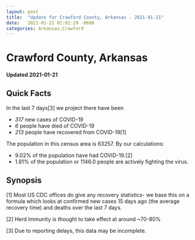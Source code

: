 ```yaml
---
layout: post
title:  "Update for Crawford County, Arkansas - 2021-01-21"
date:   2021-01-21 01:01:29 -0600
categories: Arkansas,Crawford
---
```


# Crawford County, Arkansas
#### Updated 2021-01-21

## Quick Facts

In the last 7 days[3] we project there have been
- *317* new cases of COVID-19
- *6* people have died of COVID-19
- *213* people have recovered from COVID-19[1]

The population in this census area is 63257. By our calculations:
- 9.02% of the population have had COVID-19.[2]
- 1.81% of the population or 1146.0 people are actively fighting the virus.

## Synopsis




[1] Most US CDC offices do give any recovery statistics- we base this on a formula which looks at confirmed new cases
15 days ago (the average recovery time) and deaths over the last 7 days.

[2] Herd Immunity is thought to take effect at around ~70-80%

[3] Due to reporting delays, this data may be incomplete.
 
    